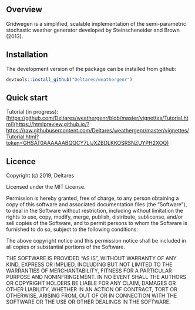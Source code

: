 
<!-- README.md is generated from README.Rmd. Please edit that file -->

## Overview

Gridwegen is a simplified, scalable implementation of the
semi-parametric stochastic weather generator developed by
Steinscheneider and Brown (2013).

## Installation

The development version of the package can be installed from github:

``` r
devtools::install_github("Deltares/weathergenr")
```

## Quick start

Tutorial (in progress): <br />
[https://github.com/Deltares/weathergenr/blob/master/vignettes/Tutorial.html](https://htmlpreview.github.io/?https://raw.githubusercontent.com/Deltares/weathergenr/master/vignettes/Tutorial.html?token=GHSAT0AAAAAABQQCY7LIJXZBDLKKOSRSNZUYPH2XOQ)

## Licence

Copyright (c) 2019, Deltares

Licensed under the MIT License.

Permission is hereby granted, free of charge, to any person obtaining a
copy of this software and associated documentation files (the
“Software”), to deal in the Software without restriction, including
without limitation the rights to use, copy, modify, merge, publish,
distribute, sublicense, and/or sell copies of the Software, and to
permit persons to whom the Software is furnished to do so, subject to
the following conditions:

The above copyright notice and this permission notice shall be included
in all copies or substantial portions of the Software.

THE SOFTWARE IS PROVIDED “AS IS”, WITHOUT WARRANTY OF ANY KIND, EXPRESS
OR IMPLIED, INCLUDING BUT NOT LIMITED TO THE WARRANTIES OF
MERCHANTABILITY, FITNESS FOR A PARTICULAR PURPOSE AND NONINFRINGEMENT.
IN NO EVENT SHALL THE AUTHORS OR COPYRIGHT HOLDERS BE LIABLE FOR ANY
CLAIM, DAMAGES OR OTHER LIABILITY, WHETHER IN AN ACTION OF CONTRACT,
TORT OR OTHERWISE, ARISING FROM, OUT OF OR IN CONNECTION WITH THE
SOFTWARE OR THE USE OR OTHER DEALINGS IN THE SOFTWARE.
